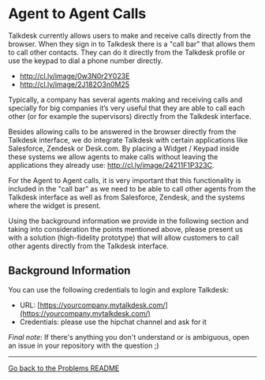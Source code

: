 # Agent to Agent Calls

Talkdesk currently allows users to make and receive calls directly from the browser. When they sign in to Talkdesk there is a "call bar" that allows them to call other contacts. They can do it directly from the Talkdesk profile or use the keypad to dial a phone number directly.

- http://cl.ly/image/0w3N0r2Y023E
- http://cl.ly/image/2J182O3n0M25

Typically, a company has several agents making and receiving calls and specially for big companies it’s very useful that they are able to call each other (or for example the supervisors) directly from the Talkdesk interface.

Besides allowing calls to be answered in the browser directly from the Talkdesk interface, we do integrate Talkdesk with certain applications like Salesforce, Zendesk or Desk.com. By placing a Widget / Keypad inside these systems we allow agents to make calls without leaving the applications they already use: http://cl.ly/image/24211F1P323C.

For the Agent to Agent calls, it is very important that this functionality is included in the "call bar” as we need to be able to call other agents from the Talkdesk interface as well as from Salesforce, Zendesk, and the systems where the widget is present.

Using the background information we provide in the following section and taking into consideration the points mentioned above, please present us with a solution (high-fidelity prototype) that will allow customers to call other agents directly from the Talkdesk interface. 

## Background Information

You can use the following credentials to login and explore Talkdesk:

- URL: [https://yourcompany.mytalkdesk.com/](https://yourcompany.mytalkdesk.com/)
- Credentials: please use the hipchat channel and ask for it

*Final note*: If there's anything you don't understand or is ambiguous, open an issue in your repository with the question ;) 

---

[Go back to the Problems README](README.md)
